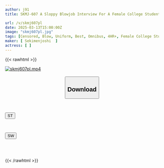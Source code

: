 ```yaml
---
author: j91
title: SKMJ-607 A Sloppy Blowjob Interview For A Female College Student Looking For A Job At A Famous Company! Release Your Stress With Lots Of Cumshots! A Big Dick Is Thrust Into The Hot JD Pussy That Is So Hot That A Mouth Alone Is Not Enough, And It's Covered In Cum! All Of Them Are Highly Educated Special

url: /v/skmj607pl
date: 2025-03-13T15:00:00Z
image: "skmj607pl.jpg"
tags: [Censored, Blow, Uniform, Best, Omnibus, 4HR+, Female College Student	]
maker: [ Sekimenjoshi  ]
actress: [ ]
---
```



{{< rawhtml >}}

<div class="video" data-videoid="Gp0RVl33y0f171A">
    <a href="javascript:;">
        <img src="/v/skmj607pl/skmj607pl.jpg" width="WIDTH" height="HEIGHT" alt="skmj607pl.mp4" loading="lazy">
    </a>
</div>

<script type="text/javascript" src="https://j91.asia/asset/on-demand-st.js"></script>

<br>
  <link rel="stylesheet" href="https://j91.asia/asset/bs5.css">
  
  <center>
  <button class="btn btn-primary" type="button" data-bs-toggle="collapse" data-bs-target=".multi-collapse" aria-expanded="false" aria-controls="multiCollapseExample1 multiCollapseExample2"><h2>Download</h2></button></center>
</p>
<div class="row">
  <div class="col">
    <div class="collapse multi-collapse" id="multiCollapseExample1">
      <div class="card card-body">
	      	      <br>
<div class="buttons">  
<p><a href="/v/skmj607pl/st.html" target="_blank"><button class="btn-hover color-3"><i class="fa fa-download"></i> ST</button></a></p></div>
    </div>
  </div>
</div>
  <div class="col">
    <div class="collapse multi-collapse" id="multiCollapseExample2">
      <div class="card card-body">
	      <br>
<div class="buttons">
<p><a href="/v/skmj607pl/sw.html" target="_blank"><button class="btn-hover color-2"><i class="fa fa-download"></i> SW</button></a></p></div>
<br><br>
      </div>
    </div>
  </div>
</div>

{{< /rawhtml >}}